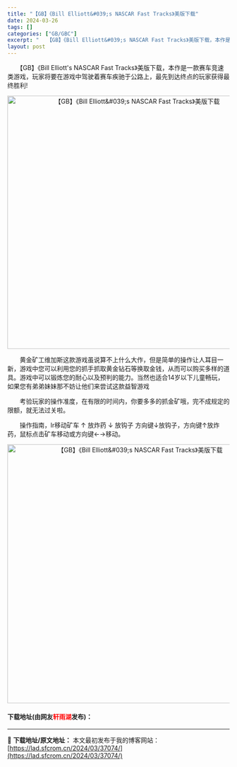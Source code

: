 ```yaml
---
title: "【GB】《Bill Elliott&#039;s NASCAR Fast Tracks》美版下载"
date: 2024-03-26
tags: []
categories: ["GB/GBC"]
excerpt: "　　【GB】《Bill Elliott&#039;s NASCAR Fast Tracks》美版下载，本作是一款赛车竞速类游戏，玩家将要在游戏中驾驶着赛车疾驰于公路上，最先到达终点的玩家获得最终胜利! 　　黄金矿工维加斯这款游戏虽说算不上什么大作，但是简单的操作让人耳目一新，游戏中您可以利用您的抓手抓&hellip;"
layout: post
---
```


 <p>　　【GB】《Bill Elliott&#39;s NASCAR Fast Tracks》美版下载，本作是一款赛车竞速类游戏，玩家将要在游戏中驾驶着赛车疾驰于公路上，最先到达终点的玩家获得最终胜利!</p> <p align="center"><img align="" border="0" src="https://lad.sfcrom.cn/wp-content/uploads/2024/03/20240326_66027edee598a.png" width="573" alt="【GB】《Bill Elliott&amp;#039;s NASCAR Fast Tracks》美版下载" /></p> <p>　　黄金矿工维加斯这款游戏虽说算不上什么大作，但是简单的操作让人耳目一新，游戏中您可以利用您的抓手抓取黄金钻石等换取金钱，从而可以购买多样的道具。游戏中可以锻炼您的耐心以及预判的能力。当然也适合14岁以下儿童畅玩，如果您有弟弟妹妹那不妨让他们来尝试这款益智游戏</p> <p>　　考验玩家的操作准度，在有限的时间内，你要多多的抓金矿哦，完不成规定的限额，就无法过关啦。</p> <p>　　操作指南，lr移动矿车 &uarr; 放炸药 &darr; 放钩子 方向键&darr;放钩子，方向键&uarr;放炸药，鼠标点击矿车移动或方向键&larr;&rarr;移动。</p> <p align="center"><img align="" border="0" src="https://lad.sfcrom.cn/wp-content/uploads/2024/03/20240326_66027edfa8e76.png" width="586" alt="【GB】《Bill Elliott&amp;#039;s NASCAR Fast Tracks》美版下载" /></p> <p><h4>下载地址(由网友<font color="red">轩雨湖</font>发布)：</h4></p> 

---
📖 **下载地址/原文地址：** 本文最初发布于我的博客网站：[https://lad.sfcrom.cn/2024/03/37074/](https://lad.sfcrom.cn/2024/03/37074/)
